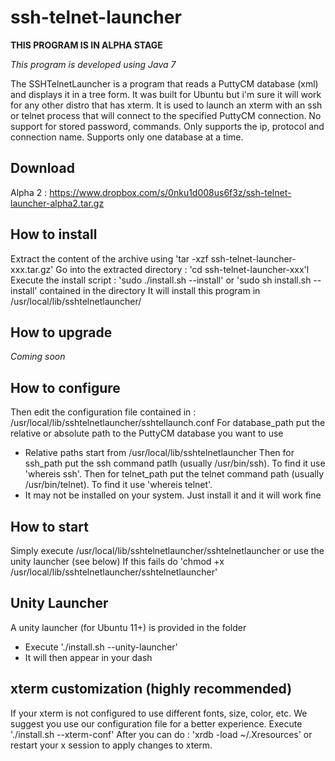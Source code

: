 # ssh-telnet-launcher #

**THIS PROGRAM IS IN ALPHA STAGE**

*This program is developed using Java 7*

The SSHTelnetLauncher is a program that reads a PuttyCM database (xml) and displays it in a tree form.
It was built for Ubuntu but i'm sure it will work for any other distro that has xterm.
It is used to launch an xterm with an ssh or telnet process that will connect to the specified PuttyCM connection.
No support for stored password, commands. Only supports the ip, protocol and connection name.
Supports only one database at a time.

## Download ##
Alpha 2 : https://www.dropbox.com/s/0nku1d008us6f3z/ssh-telnet-launcher-alpha2.tar.gz

## How to install ##
Extract the content of the archive using 'tar -xzf ssh-telnet-launcher-xxx.tar.gz'
Go into the extracted directory : 'cd ssh-telnet-launcher-xxx'l
Execute the install script : 'sudo ./install.sh --install' or 'sudo sh install.sh --install' contained in the directory
It will install this program in /usr/local/lib/sshtelnetlauncher/

## How to upgrade ##
*Coming soon*

## How to configure ##
Then edit the configuration file contained in : /usr/local/lib/sshtelnetlauncher/sshtellaunch.conf
For database_path put the relative or absolute path to the PuttyCM database you want to use
  - Relative paths start from /usr/local/lib/sshtelnetlauncher
Then for ssh_path put the ssh command patlh (usually /usr/bin/ssh). To find it use 'whereis ssh'.
Then for telnet_path put the telnet command path (usually /usr/bin/telnet). To find it use 'whereis telnet'.
  - It may not be installed on your system. Just install it and it will work fine

## How to start ##
Simply execute /usr/local/lib/sshtelnetlauncher/sshtelnetlauncher or use the unity launcher (see below)
If this fails do 'chmod +x /usr/local/lib/sshtelnetlauncher/sshtelnetlauncher'

## Unity Launcher ##
A unity launcher (for Ubuntu 11+) is provided in the folder
  - Execute './install.sh --unity-launcher'
  - It will then appear in your dash

## xterm customization (highly recommended) ##
If your xterm is not configured to use different fonts, size, color, etc. We suggest you use our configuration file for a better experience.
Execute './install.sh --xterm-conf'
After you can do : 'xrdb -load ~/.Xresources' or restart your x session to apply changes to xterm.


